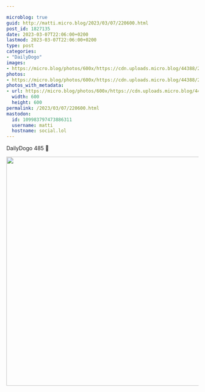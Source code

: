 ```yaml
---

microblog: true
guid: http://matti.micro.blog/2023/03/07/220600.html
post_id: 1827135
date: 2023-03-07T22:06:00+0200
lastmod: 2023-03-07T22:06:00+0200
type: post
categories:
- "DailyDogo"
images:
- https://micro.blog/photos/600x/https://cdn.uploads.micro.blog/44388/2023/881642b0a6.jpg
photos:
- https://micro.blog/photos/600x/https://cdn.uploads.micro.blog/44388/2023/881642b0a6.jpg
photos_with_metadata:
- url: https://micro.blog/photos/600x/https://cdn.uploads.micro.blog/44388/2023/881642b0a6.jpg
  width: 600
  height: 600
permalink: /2023/03/07/220600.html
mastodon:
  id: 109983797473886311
  username: matti
  hostname: social.lol
---
```

DailyDogo 485 🐶

<img src="https://micro.blog/photos/600x/https://blog.martin-haehnel.de/uploads/2023/881642b0a6.jpg" width="600" height="600" alt="" />
